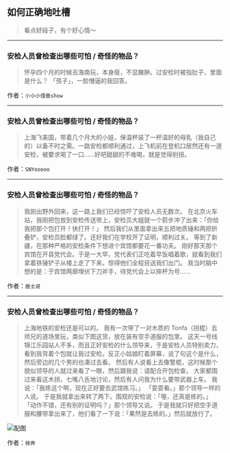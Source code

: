 ## 如何正确地吐槽

> 看点好段子，有个好心情～


 
---

### 安检人员曾检查出哪些可怕 / 奇怪的物品？

> 怀孕四个月的时候去海南玩，本身瘦，不显臃肿。过安检时被指肚子，里面是什么？
> 「孩子」，一脸懵逼的我回答。


作者：`小小小怪兽show`

---

### 安检人员曾检查出哪些可怕 / 奇怪的物品？

> 上海飞美国，带着几个月大的小娃，保温杯装了一杯温好的母乳（我自己的）以备不时之需。一路安检都顺利通过，上飞机前在登机口居然还有一道安检，被要求喝了一口……好吧甜甜的不难喝，就是觉得别扭。


作者：`SNYooooo`

---

### 安检人员曾检查出哪些可怕 / 奇怪的物品？

> 我刚出野外回来，这一路上我们已经惊吓了安检人员无数次。
> 在北京火车站，我刚把包放到安检传送带上，安检员大姐就一个箭步冲了出来：「你给我把那个包打开！快打开！」
> 然后我们从里面拿出来五把地质锤和两把折叠铲，安检员脸都绿了。还好我们在学校开了证明，顺利过关。
> 等到了新疆，在那种严格的安检条件下想进个宾馆都要花一番功夫。
> 刚好那天那个宾馆在开县党代会。于是一大早，党代表们正吃着早饭唱着歌，就看到我们拿着铁锤铲子从楼上走了下来。惊得他们全程目送我们出门。
> 我当时脑中想的是：于宾馆两廊埋伏下刀斧手，待党代会上以摔杯为号……


作者：`居士说`

---

### 安检人员曾检查出哪些可怕 / 奇怪的物品？

> 上海地铁的安检还是可以的。
> 我有一次带了一对木质的 Tonfa（拐棍）去师兄的道场里玩，类似下图这货，放在装有空手道服的包里。
> 这天一号线锦江乐园站人不多，而且正好安检的什么领导来，于是安检人员特别卖力，看到我背着个包就让我过安检。反正小姑娘盯着屏幕，说了句这个是什么，然后旁边的几个男的也凑过去看。
> 然后有人说看上去像警棍，这时候那个貌似领导的人就过来看了一眼，然后跟我说：请配合开包检查。
> 大家都围过来看这木拐，七嘴八舌地讨论，然后有人问我为什么要带武器上车。
> 我说：「我练这个啊，现在正好要去武馆练习。」
> 「耍耍看。」那个领导一样的人说。
> 于是我就拿出来转了两下。围观的安检说：「喔，还真是练的。」
> 「动作不错，还有别的证明吗？」那个领导又说。
> 于是我就只好把空手道服和腰带拿出来了，他们看了一下说：「果然是去练的。」然后就放行了。



![配图](http://pic1.zhimg.com/70/c9f412112d82e895ae28fd74f18a2754_b.jpg)


作者：`徐奔`